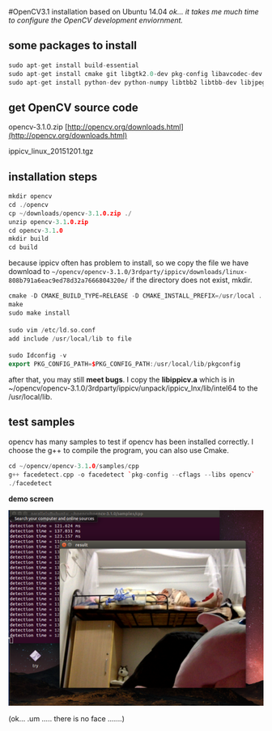 #OpenCV3.1 installation based on Ubuntu 14.04
*ok... it takes me much time to configure the OpenCV development enviornment.*

## some packages to install

```c++
sudo apt-get install build-essential
sudo apt-get install cmake git libgtk2.0-dev pkg-config libavcodec-dev libavformat-dev libswscale-dev
sudo apt-get install python-dev python-numpy libtbb2 libtbb-dev libjpeg-dev libpng-dev libtiff-dev libjasper-dev libdc1394-22-dev
```

## get OpenCV source code

opencv-3.1.0.zip [http://opencv.org/downloads.html](http://opencv.org/downloads.html)

ippicv_linux_20151201.tgz  

## installation steps

```c++
mkdir opencv
cd ./opencv
cp ~/downloads/opencv-3.1.0.zip ./
unzip opencv-3.1.0.zip
cd opencv-3.1.0
mkdir build
cd build
```

because ippicv often has problem to install, so we copy the file we have download to ```~/opencv/opencv-3.1.0/3rdparty/ippicv/downloads/linux-808b791a6eac9ed78d32a7666804320e/``` if the directory does not exist, mkdir.

```c++
cmake -D CMAKE_BUILD_TYPE=RELEASE -D CMAKE_INSTALL_PREFIX=/usr/local ..
make 
sudo make install 

sudo vim /etc/ld.so.conf
add include /usr/local/lib to file

sudo Idconfig -v
export PKG_CONFIG_PATH=$PKG_CONFIG_PATH:/usr/local/lib/pkgconfig 
```

after that, you may still **meet bugs**.  I copy the **libippicv.a** which is in ~/opencv/opencv-3.1.0/3rdparty/ippicv/unpack/ippicv_lnx/lib/intel64 to the /usr/local/lib.

## test samples

opencv has many samples to test if opencv has been installed correctly. I choose the g++ to compile the program, you can also use Cmake.

```c++
cd ~/opencv/opencv-3.1.0/samples/cpp
g++ facedetect.cpp -o facedetect `pkg-config --cflags --libs opencv`
./facedetect
```

**demo screen**

 ![demo_test](pictures/demo_test.png)



(ok… .um …..   there is no face …….)















